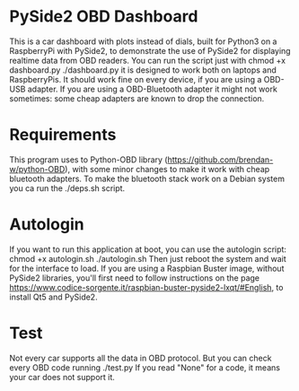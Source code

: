 # PySide2 OBD Dashboard
This is a car dashboard with plots instead of dials, built for Python3 on a RaspberryPi with PySide2, to demonstrate the use of PySide2 for displaying realtime data from OBD readers.
You can run the script just with
chmod +x dashboard.py
./dashboard.py
it is designed to work both on laptops and RaspberryPis. It should work fine on every device, if you are using a OBD-USB adapter. If you are using a OBD-Bluetooth adapter it might not work sometimes: some cheap adapters are known to drop the connection.

# Requirements
This program uses to Python-OBD library (https://github.com/brendan-w/python-OBD), with some minor changes to make it work with cheap bluetooth adapters.
To make the bluetooth stack work on a Debian system you ca run the ./deps.sh script.

# Autologin
If you want to run this application at boot, you can use the autologin script:
chmod +x autologin.sh
./autologin.sh
Then just reboot the system and wait for the interface to load. If you are using a Raspbian Buster image, without PySide2 libraries, you'll first need to follow instructions on the page https://www.codice-sorgente.it/raspbian-buster-pyside2-lxqt/#English, to install Qt5 and PySide2.

# Test
Not every car supports all the data in OBD protocol. But you can check every OBD code running
./test.py
If you read "None" for a code, it means your car does not support it.
